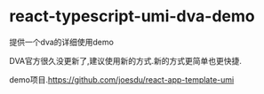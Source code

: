# react-typescript-umi-dva-demo
提供一个dva的详细使用demo


DVA官方很久没更新了,建议使用新的方式.新的方式更简单也更快捷.

demo项目.https://github.com/joesdu/react-app-template-umi
